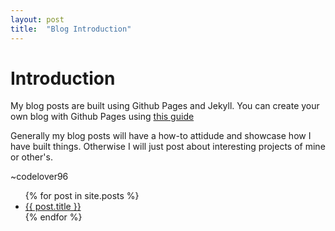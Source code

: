 ```yaml
---
layout: post
title:  "Blog Introduction"
---
```


# Introduction
My blog posts are built using Github Pages and Jekyll.
You can create your own blog with Github Pages using [this guide](https://lab.github.com/githubtraining/github-pages)

Generally my blog posts will have a how-to attidude and showcase how I have built things.
Otherwise I will just post about interesting projects of mine or other's.

~codelover96

<ul>
  {% for post in site.posts %}
    <li>
      <a href="{{ post.url }}">{{ post.title }}</a>
    </li>
  {% endfor %}
</ul>

